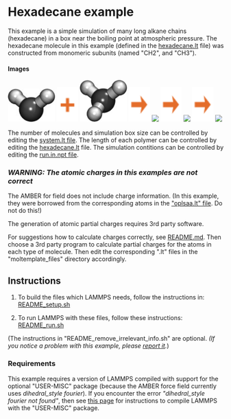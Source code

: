 Hexadecane example
==============
This example is a simple simulation of many long alkane chains (hexadecane) in a box near the boiling point at atmospheric pressure.  The hexadecane molecule in this example (defined in the [hexadecane.lt](moltemplate_files/hexadecane.lt) file) was constructed from monomeric subunits (named "CH2", and "CH3").

#### Images

<img src="images/ch2_ry60_LR.jpg" width=110> <img src="images/plus.svg" height=80> <img src="images/ch3_ry60_LR.jpg" width=110> <img src="images/rightarrow.svg" height=80> <img src="images/hexadecane_LR.jpg" width=150>  <img src="images/rightarrow.svg" height=80> <img src="images/hexadecane_12x12x2_t=0_LR.jpg" width=150> <img src="images/rightarrow.svg" height=80> <img src="images/hexadecane_12x12x2_t=10ps_npt_LR.jpg" width=150>

The number of molecules and simulation box size can be controlled by editing the [system.lt file](moltemplate_files/system.lt).  The length of each polymer can be controlled by editing the [hexadecane.lt](moltemplate_files/hexadecane.lt) file.  The simulation contitions can be controlled by editing the [run.in.npt file](run.in.npt).


### *WARNING: The atomic charges in this examples are not correct*

The AMBER for field does not include charge information.  (In this example, they were borrowed from the corresponding atoms in the ["oplsaa.lt" file](../../../../moltemplate/force_fields/oplsaa.lt).  Do not do this!)

The generation of atomic partial charges requires 3rd party software.

For suggestions how to calculate charges correctly, see [README.md](../README.md).  Then choose a 3rd party program to calculate partial charges for the atoms in each type of molecule.  Then edit the corresponding ".lt" files in the "moltemplate_files" directory accordingly.


## Instructions

1) To build the files which LAMMPS needs, follow the instructions in:
[README_setup.sh](README_setup.sh)

2) To run LAMMPS with these files, follow these instructions:
[README_run.sh](README_run.sh)

(The instructions in "README_remove_irrelevant_info.sh" are optional.  *(If you notice a problem with this example, please [report it](../README.md).*)


### Requirements

This example requires a version of LAMMPS compiled with support for the optional "USER-MISC" package (because the AMBER force field currently uses *dihedral_style fourier*).  If you encounter the error *"dihedral_style fourier not found"*, then see [this page](https://lammps.sandia.gov/doc/Build_package.html) for instructions to compile LAMMPS with the "USER-MISC" package.

